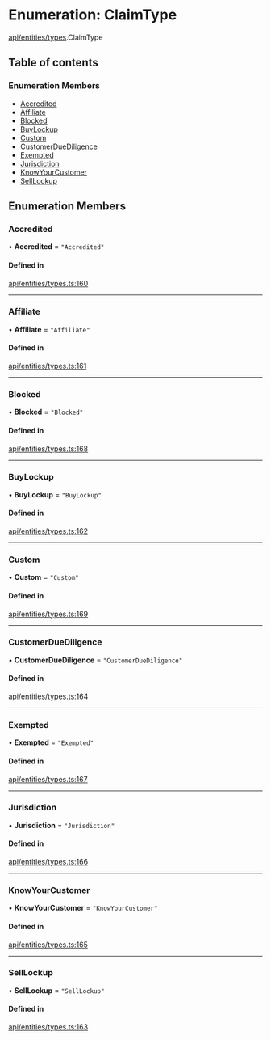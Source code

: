 # Enumeration: ClaimType

[api/entities/types](../wiki/api.entities.types).ClaimType

## Table of contents

### Enumeration Members

- [Accredited](../wiki/api.entities.types.ClaimType#accredited)
- [Affiliate](../wiki/api.entities.types.ClaimType#affiliate)
- [Blocked](../wiki/api.entities.types.ClaimType#blocked)
- [BuyLockup](../wiki/api.entities.types.ClaimType#buylockup)
- [Custom](../wiki/api.entities.types.ClaimType#custom)
- [CustomerDueDiligence](../wiki/api.entities.types.ClaimType#customerduediligence)
- [Exempted](../wiki/api.entities.types.ClaimType#exempted)
- [Jurisdiction](../wiki/api.entities.types.ClaimType#jurisdiction)
- [KnowYourCustomer](../wiki/api.entities.types.ClaimType#knowyourcustomer)
- [SellLockup](../wiki/api.entities.types.ClaimType#selllockup)

## Enumeration Members

### Accredited

• **Accredited** = ``"Accredited"``

#### Defined in

[api/entities/types.ts:160](https://github.com/PolymeshAssociation/polymesh-sdk/blob/9a8715021/src/api/entities/types.ts#L160)

___

### Affiliate

• **Affiliate** = ``"Affiliate"``

#### Defined in

[api/entities/types.ts:161](https://github.com/PolymeshAssociation/polymesh-sdk/blob/9a8715021/src/api/entities/types.ts#L161)

___

### Blocked

• **Blocked** = ``"Blocked"``

#### Defined in

[api/entities/types.ts:168](https://github.com/PolymeshAssociation/polymesh-sdk/blob/9a8715021/src/api/entities/types.ts#L168)

___

### BuyLockup

• **BuyLockup** = ``"BuyLockup"``

#### Defined in

[api/entities/types.ts:162](https://github.com/PolymeshAssociation/polymesh-sdk/blob/9a8715021/src/api/entities/types.ts#L162)

___

### Custom

• **Custom** = ``"Custom"``

#### Defined in

[api/entities/types.ts:169](https://github.com/PolymeshAssociation/polymesh-sdk/blob/9a8715021/src/api/entities/types.ts#L169)

___

### CustomerDueDiligence

• **CustomerDueDiligence** = ``"CustomerDueDiligence"``

#### Defined in

[api/entities/types.ts:164](https://github.com/PolymeshAssociation/polymesh-sdk/blob/9a8715021/src/api/entities/types.ts#L164)

___

### Exempted

• **Exempted** = ``"Exempted"``

#### Defined in

[api/entities/types.ts:167](https://github.com/PolymeshAssociation/polymesh-sdk/blob/9a8715021/src/api/entities/types.ts#L167)

___

### Jurisdiction

• **Jurisdiction** = ``"Jurisdiction"``

#### Defined in

[api/entities/types.ts:166](https://github.com/PolymeshAssociation/polymesh-sdk/blob/9a8715021/src/api/entities/types.ts#L166)

___

### KnowYourCustomer

• **KnowYourCustomer** = ``"KnowYourCustomer"``

#### Defined in

[api/entities/types.ts:165](https://github.com/PolymeshAssociation/polymesh-sdk/blob/9a8715021/src/api/entities/types.ts#L165)

___

### SellLockup

• **SellLockup** = ``"SellLockup"``

#### Defined in

[api/entities/types.ts:163](https://github.com/PolymeshAssociation/polymesh-sdk/blob/9a8715021/src/api/entities/types.ts#L163)
